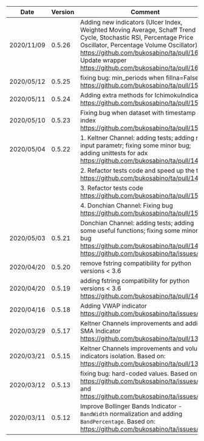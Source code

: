 | Date | Version | Comment |
| ------------- | ------------- | ------------- |
| 2020/11/09 | 0.5.26 | Adding new indicators (Ulcer Index, Weighted Moving Average, Schaff Trend Cycle, Stochastic RSI, Percentage Price Oscillator, Percentage Volume Oscillator) https://github.com/bukosabino/ta/pull/167; Update wrapper https://github.com/bukosabino/ta/pull/166 |
| 2020/05/12 | 0.5.25 | fixing bug: min_periods when fillna=False https://github.com/bukosabino/ta/pull/158 |
| 2020/05/11 | 0.5.24 | Adding extra methods for IchimokuIndicator https://github.com/bukosabino/ta/pull/156 |
| 2020/05/10 | 0.5.23 | Fixing bug when dataset with timestamp as index https://github.com/bukosabino/ta/pull/154 |
| 2020/05/04 | 0.5.22 | 1. Keltner Channel: adding tests; adding n atr input parametr; fixing some minor bug; adding unittests for adx https://github.com/bukosabino/ta/pull/148 |
|            |        | 2. Refactor tests code and speed up the tests https://github.com/bukosabino/ta/pull/149 |
|            |        | 3. Refactor tests code https://github.com/bukosabino/ta/pull/150 |
|            |        | 4. Donchian Channel: Fixing bug https://github.com/bukosabino/ta/pull/151 |
| 2020/05/03 | 0.5.21 | Donchian Channel: adding tests; adding some useful functions; fixing some minor bug https://github.com/bukosabino/ta/pull/147 https://github.com/bukosabino/ta/issues/133 |
| 2020/04/20 | 0.5.20 | remove fstring compatibility for python versions < 3.6  |
| 2020/04/20 | 0.5.19 | adding fstring compatibility for python versions < 3.6 https://github.com/bukosabino/ta/pull/141  |
| 2020/04/16 | 0.5.18 | Adding VWAP indicator https://github.com/bukosabino/ta/issues/130  |
| 2020/03/29 | 0.5.17 | Keltner Channels improvements and adding SMA Indicator https://github.com/bukosabino/ta/pull/135  |
| 2020/03/21 | 0.5.15 | Keltner Channels improvements and volume indicators isolation. Based on: https://github.com/bukosabino/ta/pull/131 |
| 2020/03/12 | 0.5.13 | fixing bug: hard-coded values. Based on: https://github.com/bukosabino/ta/issues/114 and https://github.com/bukosabino/ta/issues/115 |
| 2020/03/11 | 0.5.12 | Improve Bollinger Bands Indicator - `BandWidth` normalization and adding `BandPercentage`. Based on: https://github.com/bukosabino/ta/issues/121 |
